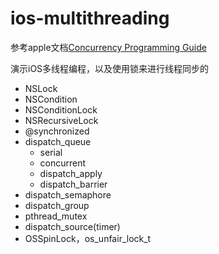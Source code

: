 # ios-multithreading

参考apple文档[Concurrency Programming Guide](https://developer.apple.com/library/archive/documentation/General/Conceptual/ConcurrencyProgrammingGuide/Introduction/Introduction.html#//apple_ref/doc/uid/TP40008091-CH1-SW1)

演示iOS多线程编程，以及使用锁来进行线程同步的

- NSLock
- NSCondition
- NSConditionLock
- NSRecursiveLock
- @synchronized
- dispatch_queue
	- serial
	- concurrent
	- dispatch_apply
	- dispatch_barrier
- dispatch_semaphore
- dispatch_group
- pthread_mutex
- dispatch_source(timer)
- OSSpinLock，os_unfair_lock_t


